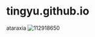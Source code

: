 # tingyu.github.io
ataraxia
![112918650](https://user-images.githubusercontent.com/112918650/196330983-90d15855-2a74-4994-b191-9d45a1754d80.jpg)
